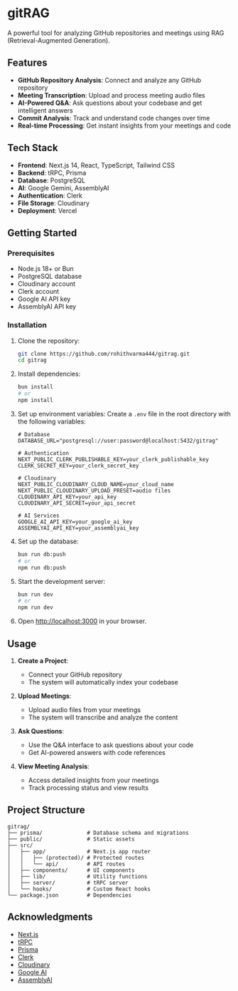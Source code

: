 # gitRAG

A powerful tool for analyzing GitHub repositories and meetings using RAG (Retrieval-Augmented Generation).

## Features

- **GitHub Repository Analysis**: Connect and analyze any GitHub repository
- **Meeting Transcription**: Upload and process meeting audio files
- **AI-Powered Q&A**: Ask questions about your codebase and get intelligent answers
- **Commit Analysis**: Track and understand code changes over time
- **Real-time Processing**: Get instant insights from your meetings and code

## Tech Stack

- **Frontend**: Next.js 14, React, TypeScript, Tailwind CSS
- **Backend**: tRPC, Prisma
- **Database**: PostgreSQL
- **AI**: Google Gemini, AssemblyAI
- **Authentication**: Clerk
- **File Storage**: Cloudinary
- **Deployment**: Vercel

## Getting Started

### Prerequisites

- Node.js 18+ or Bun
- PostgreSQL database
- Cloudinary account
- Clerk account
- Google AI API key
- AssemblyAI API key

### Installation

1. Clone the repository:
   ```bash
   git clone https://github.com/rohithvarma444/gitrag.git
   cd gitrag
   ```

2. Install dependencies:
   ```bash
   bun install
   # or
   npm install
   ```

3. Set up environment variables:
   Create a `.env` file in the root directory with the following variables:
   ```
   # Database
   DATABASE_URL="postgresql://user:password@localhost:5432/gitrag"
   
   # Authentication
   NEXT_PUBLIC_CLERK_PUBLISHABLE_KEY=your_clerk_publishable_key
   CLERK_SECRET_KEY=your_clerk_secret_key
   
   # Cloudinary
   NEXT_PUBLIC_CLOUDINARY_CLOUD_NAME=your_cloud_name
   NEXT_PUBLIC_CLOUDINARY_UPLOAD_PRESET=audio files
   CLOUDINARY_API_KEY=your_api_key
   CLOUDINARY_API_SECRET=your_api_secret
   
   # AI Services
   GOOGLE_AI_API_KEY=your_google_ai_key
   ASSEMBLYAI_API_KEY=your_assemblyai_key
   ```

4. Set up the database:
   ```bash
   bun run db:push
   # or
   npm run db:push
   ```

5. Start the development server:
   ```bash
   bun run dev
   # or
   npm run dev
   ```

6. Open [http://localhost:3000](http://localhost:3000) in your browser.

## Usage

1. **Create a Project**:
   - Connect your GitHub repository
   - The system will automatically index your codebase

2. **Upload Meetings**:
   - Upload audio files from your meetings
   - The system will transcribe and analyze the content

3. **Ask Questions**:
   - Use the Q&A interface to ask questions about your code
   - Get AI-powered answers with code references

4. **View Meeting Analysis**:
   - Access detailed insights from your meetings
   - Track processing status and view results

## Project Structure

```
gitrag/
├── prisma/              # Database schema and migrations
├── public/              # Static assets
├── src/
│   ├── app/             # Next.js app router
│   │   ├── (protected)/ # Protected routes
│   │   └── api/         # API routes
│   ├── components/      # UI components
│   ├── lib/             # Utility functions
│   ├── server/          # tRPC server
│   └── hooks/           # Custom React hooks
└── package.json         # Dependencies
```

## Acknowledgments

- [Next.js](https://nextjs.org/)
- [tRPC](https://trpc.io/)
- [Prisma](https://www.prisma.io/)
- [Clerk](https://clerk.dev/)
- [Cloudinary](https://cloudinary.com/)
- [Google AI](https://ai.google.dev/)
- [AssemblyAI](https://www.assemblyai.com/)

